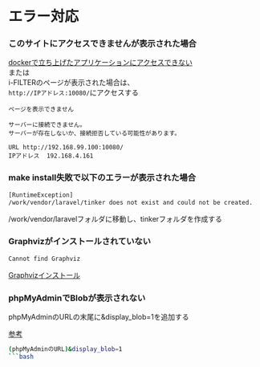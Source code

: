# エラー対応

### このサイトにアクセスできませんが表示された場合

[dockerで立ち上げたアプリケーションにアクセスできない](https://qiita.com/yukofeb/items/0e6c60f3dd54ae589b41)
<br>
または
<br>
i-FILTERのページが表示された場合は、
<br>
`http://IPアドレス:10080/`にアクセスする

```
ページを表示できません
 
サーバーに接続できません。
サーバーが存在しないか、接続拒否している可能性があります。
 
URL	http://192.168.99.100:10080/
IPアドレス	192.168.4.161 
```

### make install失敗で以下のエラーが表示された場合

```bash
[RuntimeException]
/work/vendor/laravel/tinker does not exist and could not be created.
```

/work/vendor/laravelフォルダに移動し、tinkerフォルダを作成する


### Graphvizがインストールされていない

```bash
Cannot find Graphviz
```
[Graphvizインストール](https://qiita.com/isshi256/items/a04439698525460f36f2#1-graphviz-%E3%82%A4%E3%83%B3%E3%82%B9%E3%83%88%E3%83%BC%E3%83%AB)



### phpMyAdminでBlobが表示されない
phpMyAdminのURLの末尾に&display_blob=1を追加する

[参考](http://noji.wpblog.jp/2017/05/02/%E6%9A%97%E5%8F%B7%E5%8C%96%E3%81%95%E3%82%8C%E3%81%9Fblob%E5%9E%8B%E3%81%AE%E3%83%87%E3%83%BC%E3%82%BF%E3%82%92phpmyadmin%E4%B8%8A%E3%81%A7%E5%BE%A9%E5%8F%B7%E3%81%97%E3%81%A6%E8%A1%A8%E7%A4%BA/)
```bash
(phpMyAdminのURL)&display_blob=1
```bash
